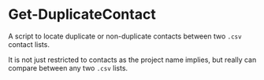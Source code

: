 # Get-DuplicateContact

A script to locate duplicate or non-duplicate contacts between two `.csv` contact lists.

It is not just restricted to contacts as the project name implies, but really can compare between any two `.csv` lists.
